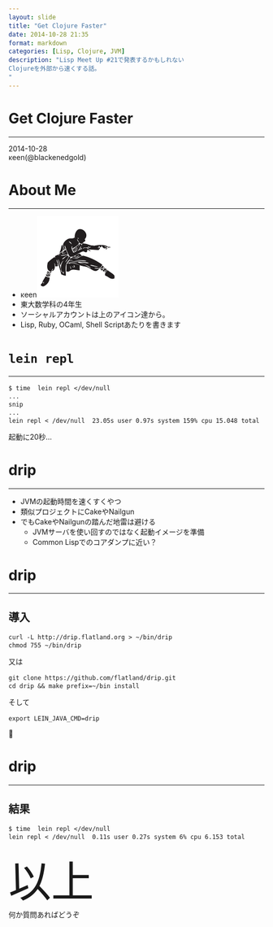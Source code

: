 ```yaml
---
layout: slide
title: "Get Clojure Faster"
date: 2014-10-28 21:35
format: markdown
categories: [Lisp, Clojure, JVM]
description: "Lisp Meet Up #21で発表するかもしれない
Clojureを外部から速くする話。
"
---
```


# Get Clojure Faster
--------------------
2014-10-28  
κeen(@blackenedgold)



# About Me
----------

 + κeen![κeenのアイコン](/images/icon.png)
 + 東大数学科の4年生
 + ソーシャルアカウントは上のアイコン達から。
 + Lisp, Ruby, OCaml, Shell Scriptあたりを書きます


# `lein repl`
--------------------

```
$ time  lein repl </dev/null
...
snip
...
lein repl < /dev/null  23.05s user 0.97s system 159% cpu 15.048 total
```

起動に20秒…


# drip
------

* JVMの起動時間を速くすくやつ
* 類似プロジェクトにCakeやNailgun
* でもCakeやNailgunの踏んだ地雷は避ける
  + JVMサーバを使い回すのではなく起動イメージを準備
  + Common Lispでのコアダンプに近い？


# drip
------
## 導入

```
curl -L http://drip.flatland.org > ~/bin/drip
chmod 755 ~/bin/drip
```
又は

```
git clone https://github.com/flatland/drip.git
cd drip && make prefix=~/bin install
```
そして
```
export LEIN_JAVA_CMD=drip
```

# drip
------
## 結果

```
$ time  lein repl </dev/null
lein repl < /dev/null  0.11s user 0.27s system 6% cpu 6.153 total
```



<span style="font-size:600%">以上</span>  
何か質問あればどうぞ
